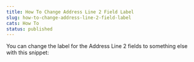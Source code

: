 ```yaml
---
title: How To Change Address Line 2 Field Label
slug: how-to-change-address-line-2-field-label
cats: How To
status: published
---
```



  <p>
    You can change the label for the Address Line 2 fields to something else with this snippet: 
    <script src="https://gist.github.com/clifgriffin/ddc7b7b1d8fa25f05459920f9c487b00.js" type="text/javascript"></script>
  </p>
